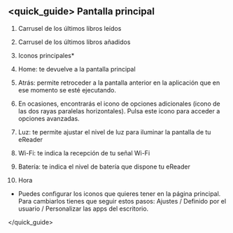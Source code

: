 ## <quick_guide> Pantalla principal

1)	Carrusel de los últimos libros leídos

2)	Carrusel de los últimos libros añadidos

3)	Iconos principales*

4)	Home: te devuelve a la pantalla principal

5)	Atrás: permite retroceder a la pantalla anterior en la aplicación que en ese momento se esté ejecutando.

6)	En ocasiones, encontrarás el icono de opciones adicionales (icono de las dos rayas paralelas horizontales). Pulsa 
este icono para acceder a opciones avanzadas.

7)	Luz: te permite ajustar el nivel de luz para iluminar la pantalla de tu eReader

8)	Wi-Fi: te indica la recepción de tu señal Wi-Fi

9)	Batería: te indica el nivel de batería que dispone tu eReader

10)	Hora

* Puedes configurar los iconos que quieres tener en la página principal. Para cambiarlos tienes que seguir estos pasos: Ajustes / Definido por el usuario / Personalizar las apps del escritorio.



</quick_guide>
